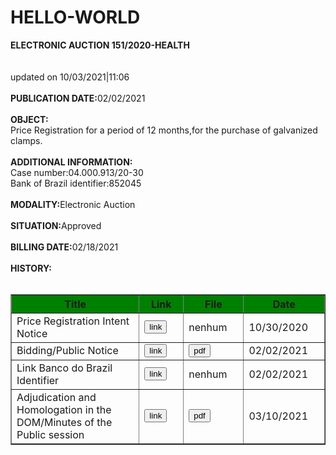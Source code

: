 # HELLO-WORLD<html>
<head><b>ELECTRONIC AUCTION 151/2020-HEALTH</b><br><br>
<title>ELECTRONIC AUCTION</title>
</head>
<body>
<br> updated on 10/03/2021|11:06<br><br>
<front size ="5">
<b>PUBLICATION DATE:</b></front>02/02/2021<br><br>
<b>OBJECT:</b><br>Price Registration for a period of 12 months,for the purchase of galvanized clamps.<br><br>
<b>ADDITIONAL INFORMATION:</b><br>Case number:04.000.913/20-30<br> Bank of Brazil identifier:852045<br><br>
<b>MODALITY:</b>Electronic Auction<br><br>
<b>SITUATION:</b>Approved<br><br>
<b>BILLING DATE:</b>02/18/2021<br><br>
<b>HISTORY:</b><br><br>
<table border="1" width="100%" cellspacing="0" celladding="10">
<tr bgcolor="green">
<th width="30%">Title</th>
<th width="10%">Link</th>
<th width="10%">File</th>
<th width="10%">Date</th>
</tr>
<tr>
<td>Price Registration Intent Notice</td>
  <td><button onclick="">link<a href="http://portal6.pbh.gov.br/dom/iniciaEdicao.do?method=DetalheArtigo&pk=1235349"></a></button></td>
<td>nenhum</td>
<td>10/30/2020</td>
</tr>
<tr>
<td>Bidding/Public Notice</td>
  <td><button onclick="">link<a href="http://portal6.pbh.gov.br/dom/iniciaEdicao.do?method=DetalheArtigo&pk=1239614"></a></button></td>
<td><button onclick="p">pdf<p.href="https://prefeitura.pbh.gov.br/sites/default/files/estrutura-de-governo/saude/pe151.2020_editalfinal_0.pdf"></a></button></td>
<td>02/02/2021</td>
</tr>
<tr>
<td>Link Banco do Brazil Identifier</td>
  <td><button onclick="">link<a href="https://www.licitacoes-e.com.br/aop/consultar-detalhes-licitacao.aop?numeroLicitacao=852045&opcao=consultarDetalhesLicitacao"></a></button></td>
<td>nenhum</td>
<td>02/02/2021</td>
</tr>
<tr>
<td>Adjudication and Homologation in the DOM/Minutes of the Public session</td>
  <td><button onclick="">link<a href="http://portal6.pbh.gov.br/dom/iniciaEdicao.do?method=DetalheArtigo&pk=1241350"></a></button></td>
<td><button onclick="d">pdf<d.href="https://prefeitura.pbh.gov.br/sites/default/files/estrutura-de-governo/saude/pe151.20_ata_licitacao.pdf"></d></button></td>
<td>03/10/2021</td>
</tr>
</table>
</body>
</html>
